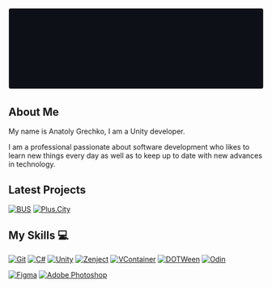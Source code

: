 <p align="center" width="100%">
    <img src="/assets/Test.png"> 
</p>

## About Me

My name is Anatoly Grechko, I am a Unity developer.

I am a professional passionate about software development who likes to learn new things every day as well as to keep up to date with new advances in technology.

## Latest Projects

[![BUS](https://img.shields.io/badge/-BUS-090909?style=for-the-badge&logo=steam&logoColor=white)](https://store.steampowered.com/app/2852700/BUS_Bro_u_Survived/?target="_blank")
[![Plus.City](https://img.shields.io/badge/-Plus.City-090909?style=for-the-badge&logo=GooglePlay&logoColor=white)](https://play.google.com/store/apps/details?id=com.yandex.mobile.plus.game.city&hl=ru&gl=US&pli=1?target="_blank")

## My Skills 💻

[![Git](https://img.shields.io/badge/git-%23F05033.svg?style=for-the-badge&logo=git&logoColor=white)](https://git-scm.com/)
[![C#](https://img.shields.io/badge/c%23-%23239120.svg?style=for-the-badge&logo=csharp&logoColor=white)](https://dotnet.microsoft.com/en-us/languages/csharp) 
[![Unity](https://img.shields.io/badge/unity-gray.svg?style=for-the-badge&logo=unity&logoColor=white)](https://unity.com/)
[![Zenject](https://img.shields.io/badge/Zenject-blue?style=for-the-badge&logo=zenject&logoColor=white)](https://github.com/modesttree/Zenject)
[![VContainer](https://img.shields.io/badge/VContainer-brown?style=for-the-badge&logo=zenject&logoColor=white)](vcontainer.hadashikick.jp)
[![DOTWeen](https://img.shields.io/badge/DOTWeen-purple?style=for-the-badge&logo=dotween&logoColor=white)](https://dotween.demigiant.com/)
[![Odin](https://img.shields.io/badge/Odin-yellow?style=for-the-badge&logo=odin&logoColor=white)](https://odininspector.com/)

[![Figma](https://img.shields.io/badge/figma-%2331A8FF.svg?style=for-the-badge&logo=figma&logoColor=white)](https://www.figma.com/)
[![Adobe Photoshop](https://img.shields.io/badge/adobe%20photoshop-brown.svg?style=for-the-badge&logo=adobe%20photoshop&logoColor=white)](https://www.adobe.com/products/photoshop.html)
